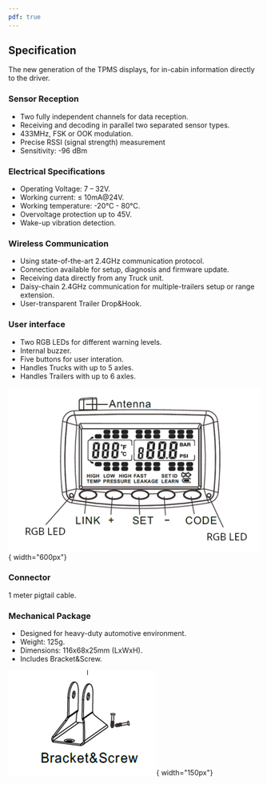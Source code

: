 ```yaml
---
pdf: true
---
```


## Specification

The new generation of the TPMS displays, for in-cabin information directly to the driver.

### Sensor Reception

- Two fully independent channels for data reception.
- Receiving and decoding in parallel two separated sensor types.
- 433MHz, FSK or OOK modulation.
- Precise RSSI (signal strength) measurement
- Sensitivity: -96 dBm

### Electrical Specifications

- Operating Voltage: 7 – 32V.
- Working current: ≤ 10mA@24V.
- Working temperature: -20°C - 80°C.
- Overvoltage protection up to 45V.
- Wake-up vibration detection.

  
### Wireless Communication

- Using state-of-the-art 2.4GHz communication protocol. 
- Connection available for setup, diagnosis and firmware update.
- Receiving data directly from any Truck unit.
- Daisy-chain 2.4GHz communication for multiple-trailers setup or range extension.
- User-transparent Trailer Drop&Hook.

### User interface

- Two RGB LEDs for different warning levels.
- Internal buzzer.
- Five buttons for user interation.
- Handles Trucks with up to 5 axles.
- Handles Trailers with up to 6 axles.

![User Interface](images/display_drawing.png){ width="600px"}

### Connector

1 meter pigtail cable.


### Mechanical Package

- Designed for heavy-duty automotive environment.
- Weight: 125g.
- Dimensions: 116x68x25mm (LxWxH).
- Includes Bracket&Screw.

![Display Bracket](images/display_bracket.png){ width="150px"}